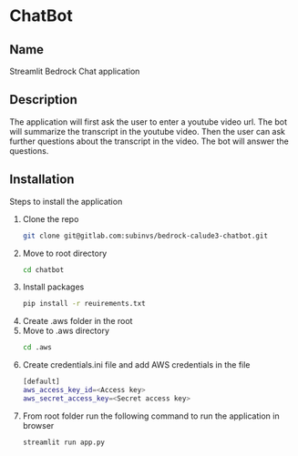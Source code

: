 # ChatBot

## Name

Streamlit Bedrock Chat application

## Description

The application will first ask the user to enter a youtube video url.
The bot will summarize the transcript in the youtube video.
Then the user can ask further questions about the transcript in the video.
The bot will answer the questions.

## Installation

Steps to install the application

1. Clone the repo
   ```sh
   git clone git@gitlab.com:subinvs/bedrock-calude3-chatbot.git
   ```
2. Move to root directory
   ```sh
   cd chatbot
   ```
3. Install packages
   ```sh
   pip install -r reuirements.txt
   ```
4. Create .aws folder in the root
5. Move to .aws directory
   ```sh
   cd .aws
   ```
6. Create credentials.ini file and add AWS credentials in the file
   ```sh
   [default]
   aws_access_key_id=<Access key>
   aws_secret_access_key=<Secret access key>
   ```
7. From root folder run the following command to run the application in browser
   ```sh
   streamlit run app.py
   ```
